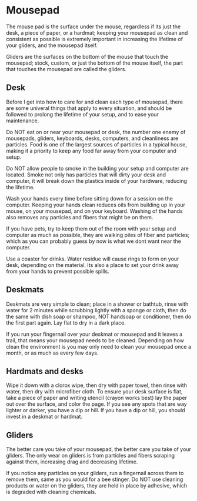 # Mousepad
The mouse pad is the surface under the mouse, regardless if its just the desk, a piece of paper, or a hardmat; keeping your mousepad as clean and consistent as possible is extremely important in increasing the lifetime of your gliders, and the mousepad itself.  

Gliders are the surfaces on the bottom of the mouse that touch the mousepad; stock, custom, or just the bottom of the mouse itself, the part that touches the mousepad are called the gliders.  

## Desk
Before I get into how to care for and clean each type of mousepad, there are some univeral things that apply to every situation, and should be followed to prolong the lifetime of your setup, and to ease your maintenance.  

Do NOT eat on or near your mousepad or desk, the number one enemy of mousepads, gliders, keyboards, desks, computers, and cleanliness are particles. Food is one of the largest sources of particles in a typical house, making it a priority to keep any food far away from your computer and setup.  

Do NOT allow people to smoke in the building your setup and computer are located. Smoke not only has particles that will dirty your desk and computer, it will break down the plastics inside of your hardware, reducing the lifetime.  

Wash your hands every time before sitting down for a session on the computer. Keeping your hands clean reduces oils from building up in your mouse, on your mousepad, and on your keyboard. Washing of the hands also removes any particles and fibers that might be on them.  

If you have pets, try to keep them out of the room with your setup and computer as much as possible, they are walking piles of fiber and particles; which as you can probably guess by now is what we dont want near the computer.  

Use a coaster for drinks. Water residue will cause rings to form on your desk, depending on the material. Its also a place to set your drink away from your hands to prevent possible spills.
## Deskmats
Deskmats are very simple to clean; place in a shower or bathtub, rinse with water for 2 minutes while scrubbing lightly with a sponge or cloth, then do the same with dish soap or shampoo, NOT handsoap or conditioner, then do the first part again. Lay flat to dry in a dark place.

If you run your fingernail over your deskmat or mousepad and it leaves a trail, that means your mousepad needs to be cleaned. Depending on how clean the environment is you may only need to clean your mousepad once a month, or as much as every few days.
## Hardmats and desks
Wipe it down with a clorox wipe, then dry with paper towel, then rinse with water, then dry with microfiber cloth. To ensure your desk surface is flat, take a piece of paper and writing utencil (crayon works best) lay the paper out over the surface, and color the page. If you see any spots that are way lighter or darker, you have a dip or hill. If you have a dip or hill, you should invest in a deskmat or hardmat.
## Gliders
The better care you take of your mousepad, the better care you take of your gliders. The only wear on gliders is from particles and fibers scraping against them, increasing drag and decreasing lifetime.  

If you notice any particles on your gliders, run a fingernail across them to remove them, same as you would for a bee stinger. Do NOT use cleaning products or water on the gliders, they are held in place by adhesive, which is degraded with cleaning chemicals.
